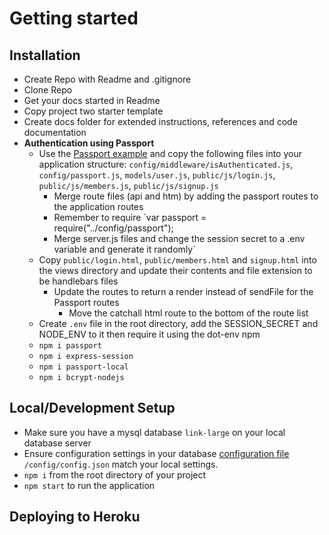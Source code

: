# Getting started

## Installation
- Create Repo with Readme and .gitignore
- Clone Repo
- Get your docs started in Readme
- Copy project two starter template
- Create docs folder for extended instructions, references and code documentation
- __Authentication using Passport__
  - Use the [Passport example](https://github.com/coding-boot-camp/FullStack-Lesson-Plans/tree/master/02-lesson-plans/part-time/15-Week/Supplemental/Sequelize-Passport-Example) and copy the following files into your application structure: `config/middleware/isAuthenticated.js`, `config/passport.js`, `models/user.js`, `public/js/login.js`, `public/js/members.js`, `public/js/signup.js`
    - Merge route files (api and htm) by adding the passport routes to the application routes
    - Remember to require `var passport = require("../config/passport");
    - Merge server.js files and change the session secret to a .env variable and generate it randomly`
  - Copy `public/login.html`, `public/members.html` and `signup.html` into the views directory and update their contents and file extension to be handlebars files
    - Update the routes to return a render instead of sendFile for the Passport routes
      - Move the catchall html route to the bottom of the route list
  - Create `.env` file in the root directory, add the SESSION_SECRET and NODE_ENV to it then require it using the dot-env npm
  - `npm i passport`
  - `npm i express-session`
  - `npm i passport-local`
  - `npm i bcrypt-nodejs`

## Local/Development Setup
* Make sure you have a mysql database `link-large` on your local database server
* Ensure configuration settings in your database [configuration file](../config/config.json) `/config/config.json` match your local settings.
* `npm i` from the root directory of your project
* `npm start` to run the application

## Deploying to Heroku

